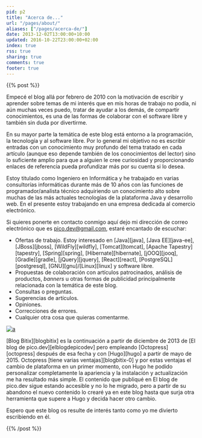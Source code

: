 ```yaml
---
pid: p2
title: "Acerca de..."
url: "/pages/about/"
aliases: ["/pages/acerca-de/"]
date: 2013-12-02T13:00:00+10:00
updated: 2016-10-22T23:00:00+02:00
index: true
rss: true
sharing: true
comments: true
footer: true
---
```


{{% post %}}

Empecé el blog allá por febrero de 2010 con la motivación de escribir y aprender sobre temas de mi interés que en mis horas de trabajo no podía, ni aún muchas veces puedo, tratar de ayudar a los demás, de compartir conocimientos, es una de las formas de colaborar con el software libre y también sin duda por divertirme.

En su mayor parte la temática de este blog está entorno a la programación, la tecnología y al software libre. Por lo general mi objetivo no es escribir entradas con un conocimiento muy profundo del tema tratado en cada artículo (aunque eso depende también de los conocimientos del lector) sino lo suficiente amplio para que a alguien le cree curiosidad y proporcionando enlaces de referencia pueda profundizar más por su cuenta si lo desea.

Estoy titulado como Ingeniero en Informática y he trabajado en varias consultorías informáticas durante más de 10 años con las funciones de programador/analista técnico adquiriendo un conocimiento alto sobre muchas de las más actuales tecnologías de la plataforma Java y desarrollo web. En el presente estoy trabajando en una empresa dedicada al comercio electrónico.

Si quieres ponerte en contacto conmigo aquí dejo mi dirección de correo electrónico que es [pico.dev@gmail.com](mailto:pico.dev@gmail.com), estaré encantado de escuchar:

* Ofertas de trabajo. Estoy interesado en [Java][java], [Java EE][java-ee], [JBoss][jboss], [WildFly][wildfly], [Tomcat][tomcat], [Apache Tapestry][tapestry], [Spring][spring], [Hibernate][hibernate], [jOOQ][jooq], [Gradle][gradle], [jQuery][jquery], [React][react], [PostgreSQL][postgresql], [GNU][gnu]/[Linux][linux] y software libre.
* Propuestas de colaboración con artículos patrocinados, análisis de productos, _banners_ u otras formas de publicidad principalmente relacionada con la temática de este blog.
* Consultas o preguntas.
* Sugerencias de artículos.
* Opiniones.
* Correcciones de errores.
* Cualquier otra cosa que quieras comentarme.

<div class="media">

[![a](url=asset:assets/images/pd-email.png,size=148x21,gallery=false "pico.dev@gmail.com")](mailto:pico.dev@gmail.com)
</div>

[Blog Bitix][blogbitix] es la continuación a partir de diciembre de 2013 de [El blog de pico.dev][elblogdepicodev] pero empleando [Octopress][octopress] después de esa fecha y con [Hugo][hugo] a partir de mayo de 2015. Octopress [tiene varias ventajas][blogbitix-0] y por estas ventajas el cambio de plataforma en un primer momento, con Hugo he podido personalizar completamente la apariencia y la instalación y actualización me ha resultado más simple. El contenido que publiqué en El blog de pico.dev sigue estando accesible y no lo he migrado, pero a partir de su abandono el nuevo contenido lo crearé ya en este blog hasta que surja otra herramienta que supere a Hugo y decida hacer otro cambio.

Espero que este blog os resulte de interés tanto como yo me divierto escribiendo en él.

{{% /post %}}
